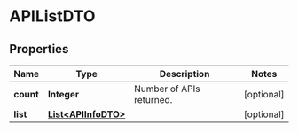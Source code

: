 

# APIListDTO

## Properties

Name | Type | Description | Notes
------------ | ------------- | ------------- | -------------
**count** | **Integer** | Number of APIs returned.  |  [optional]
**list** | [**List&lt;APIInfoDTO&gt;**](APIInfoDTO.md) |  |  [optional]



